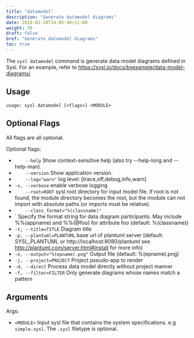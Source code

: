 ```yaml
---
title: "datamodel"
description: "Generate datamodel diagrams"
date: 2018-02-28T14:05:40+11:00
weight: 70
draft: false
bref: "Generate datamodel diagrams"
toc: true
---
```


The `sysl datamodel` command is generate data model diagrams defined in Sysl. For an example, refer to <https://sysl.io/docs/byexample/data-model-diagrams/>

## Usage

```
usage: sysl datamodel [<flags>] <MODULE>
```

## Optional Flags

All flags are all optional.

Optional flags:

* `    --help`                    Show context-sensitive help (also try --help-long and --help-man).
* `    --version`                 Show application version.
*  `    --log="warn"`              log level: [trace,off,debug,info,warn]
*  `-v, --verbose`                 enable verbose logging
*  `    --root=ROOT`               sysl root directory for input model file. If root is not found, the module directory becomes the root, but the module can not import with absolute paths (or imports must be relative).
*  `    --class_format="%(classname)"`
*  `                              Specify the format string for data diagram participants. May include %%(appname) and %%(@foo) for attribute foo (default: %(classname))
*  `-t, --title=TITLE`             Diagram title
*  `-p, --plantuml=PLANTUML`       base url of plantuml server (default: SYSL_PLANTUML or http://localhost:8080/plantuml see http://plantuml.com/server.html#install for more info)
*  `-o, --output="%(epname).png"`  Output file (default: %(epname).png)
*  `-j, --project=PROJECT`         Project pseudo-app to render
*  `-d, --direct`                  Process data model directly without project manner
*  `-f, --filter=FILTER`           Only generate diagrams whose names match a pattern

## Arguments

Args:

*  `<MODULE>`  Input sysl file that contains the system specifications. e.g `simple.sysl`. The `.sysl` filetype is optional.